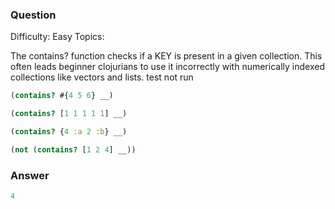 ### Question

Difficulty:	Easy
Topics:	


The contains? function checks if a KEY is present in a given collection. This often leads beginner clojurians to use it incorrectly with numerically indexed collections like vectors and lists.
test not run	

```clojure
(contains? #{4 5 6} __)

(contains? [1 1 1 1 1] __)

(contains? {4 :a 2 :b} __)

(not (contains? [1 2 4] __))
```

### Answer

```clojure
4
```
